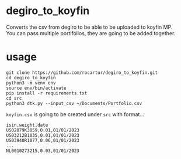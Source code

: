 # degiro_to_koyfin
Converts the csv from degiro to be able to be uploaded to koyfin MP.  
You can pass multiple portifolios, they are going to be added together.  


# usage
```
git clone https://github.com/rocartur/degiro_to_koyfin.git  
cd degiro_to_koyfin  
python3 -m venv env  
source env/bin/activate  
pip install -r requirements.txt
cd src
python3 dtk.py --input_csv ~/Documents/Portfolio.csv
```
`koyfin.csv` is going to be created under `src` with format...
```
isin,weight,date
US02079K3059,0.01,01/01/2023
US03212B1035,0.01,01/01/2023
US03940R1077,0.06,01/01/2023
...
NL0010273215,0.03,01/01/2023
```
